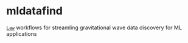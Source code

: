 # mldatafind
[`Law`](https://github.com/riga/law) workflows for streamling gravitational wave data discovery for ML applications
